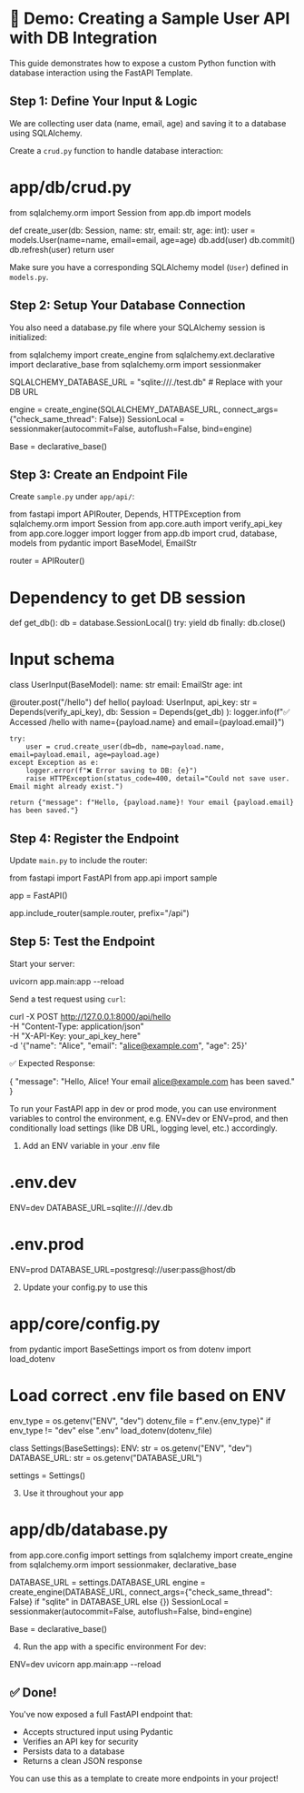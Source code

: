 # 📘 Demo: Creating a Sample User API with DB Integration

This guide demonstrates how to expose a custom Python function with database interaction using the FastAPI Template.


## Step 1: Define Your Input & Logic

We are collecting user data (name, email, age) and saving it to a database using SQLAlchemy.

Create a `crud.py` function to handle database interaction:

# app/db/crud.py

from sqlalchemy.orm import Session
from app.db import models

def create_user(db: Session, name: str, email: str, age: int):
    user = models.User(name=name, email=email, age=age)
    db.add(user)
    db.commit()
    db.refresh(user)
    return user


Make sure you have a corresponding SQLAlchemy model (`User`) defined in `models.py`.

## Step 2: Setup Your Database Connection

You also need a database.py file where your SQLAlchemy session is initialized:

from sqlalchemy import create_engine
from sqlalchemy.ext.declarative import declarative_base
from sqlalchemy.orm import sessionmaker

SQLALCHEMY_DATABASE_URL = "sqlite:///./test.db"  # Replace with your DB URL

engine = create_engine(SQLALCHEMY_DATABASE_URL, connect_args={"check_same_thread": False})
SessionLocal = sessionmaker(autocommit=False, autoflush=False, bind=engine)

Base = declarative_base()

## Step 3: Create an Endpoint File

Create `sample.py` under `app/api/`:


from fastapi import APIRouter, Depends, HTTPException
from sqlalchemy.orm import Session
from app.core.auth import verify_api_key
from app.core.logger import logger
from app.db import crud, database, models
from pydantic import BaseModel, EmailStr

router = APIRouter()

# Dependency to get DB session
def get_db():
    db = database.SessionLocal()
    try:
        yield db
    finally:
        db.close()

# Input schema
class UserInput(BaseModel):
    name: str
    email: EmailStr
    age: int

@router.post("/hello")
def hello(
    payload: UserInput,
    api_key: str = Depends(verify_api_key),
    db: Session = Depends(get_db)
):
    logger.info(f"✅ Accessed /hello with name={payload.name} and email={payload.email}")
    
    try:
        user = crud.create_user(db=db, name=payload.name, email=payload.email, age=payload.age)
    except Exception as e:
        logger.error(f"❌ Error saving to DB: {e}")
        raise HTTPException(status_code=400, detail="Could not save user. Email might already exist.")

    return {"message": f"Hello, {payload.name}! Your email {payload.email} has been saved."}


## Step 4: Register the Endpoint

Update `main.py` to include the router:

from fastapi import FastAPI
from app.api import sample

app = FastAPI()

app.include_router(sample.router, prefix="/api")


## Step 5: Test the Endpoint

Start your server:


uvicorn app.main:app --reload


Send a test request using `curl`:


curl -X POST http://127.0.0.1:8000/api/hello \
  -H "Content-Type: application/json" \
  -H "X-API-Key: your_api_key_here" \
  -d '{"name": "Alice", "email": "alice@example.com", "age": 25}'


✅ Expected Response:


{
  "message": "Hello, Alice! Your email alice@example.com has been saved."
}
 


To run your FastAPI app in dev or prod mode, you can use environment variables to control the environment, e.g. ENV=dev or ENV=prod, and then conditionally load settings (like DB URL, logging level, etc.) accordingly.

1. Add an ENV variable in your .env file

# .env.dev

ENV=dev
DATABASE_URL=sqlite:///./dev.db

# .env.prod

ENV=prod
DATABASE_URL=postgresql://user:pass@host/db

2. Update your config.py to use this

# app/core/config.py
from pydantic import BaseSettings
import os
from dotenv import load_dotenv

# Load correct .env file based on ENV
env_type = os.getenv("ENV", "dev")
dotenv_file = f".env.{env_type}" if env_type != "dev" else ".env"
load_dotenv(dotenv_file)

class Settings(BaseSettings):
    ENV: str = os.getenv("ENV", "dev")
    DATABASE_URL: str = os.getenv("DATABASE_URL")

settings = Settings()

3. Use it throughout your app

# app/db/database.py
from app.core.config import settings
from sqlalchemy import create_engine
from sqlalchemy.orm import sessionmaker, declarative_base

DATABASE_URL = settings.DATABASE_URL
engine = create_engine(DATABASE_URL, connect_args={"check_same_thread": False} if "sqlite" in DATABASE_URL else {})
SessionLocal = sessionmaker(autocommit=False, autoflush=False, bind=engine)

Base = declarative_base()

4. Run the app with a specific environment
For dev:

ENV=dev uvicorn app.main:app --reload


## ✅ Done!

You've now exposed a full FastAPI endpoint that:

* Accepts structured input using Pydantic
* Verifies an API key for security
* Persists data to a database
* Returns a clean JSON response

You can use this as a template to create more endpoints in your project!
